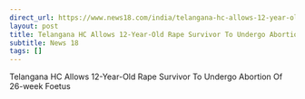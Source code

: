 ```yaml
---
direct_url: https://www.news18.com/india/telangana-hc-allows-12-year-old-rape-survivor-to-undergo-abortion-of-26-week-foetus-8956430.html
layout: post
title: Telangana HC Allows 12-Year-Old Rape Survivor To Undergo Abortion Of 26-week Foetus
subtitle: News 18
tags: []
---
```


Telangana HC Allows 12-Year-Old Rape Survivor To Undergo Abortion Of 26-week Foetus
